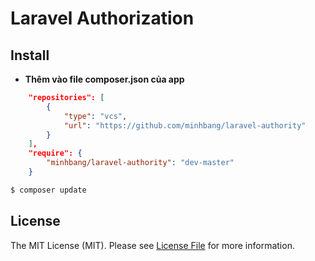 # Laravel Authorization

## Install

* **Thêm vào file composer.json của app**
```json
	"repositories": [
        {
            "type": "vcs",
            "url": "https://github.com/minhbang/laravel-authority"
        }
    ],
    "require": {
        "minhbang/laravel-authority": "dev-master"
    }
```
``` bash
$ composer update
```

## License

The MIT License (MIT). Please see [License File](LICENSE.md) for more information.
